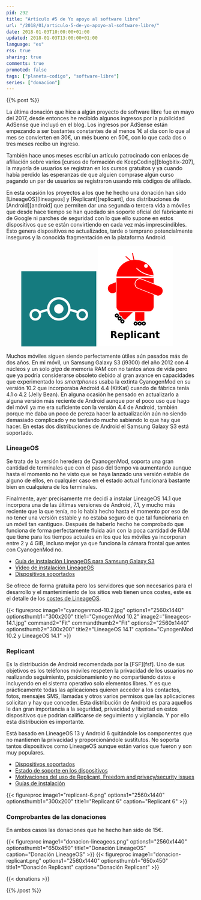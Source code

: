 ```yaml
---
pid: 292
title: "Artículo #5 de Yo apoyo al software libre"
url: "/2018/01/articulo-5-de-yo-apoyo-al-software-libre/"
date: 2018-01-03T10:00:00+01:00
updated: 2018-01-03T13:00:00+01:00
language: "es"
rss: true
sharing: true
comments: true
promoted: false
tags: ["planeta-codigo", "software-libre"]
series: ["donacion"]
---
```


{{% post %}}

La última donación que hice a algún proyecto de software libre fue en mayo del 2017, desde entonces he recibido algunos ingresos por la publicidad AdSense que incluyó en el blog. Los ingresos por AdSense están empezando a ser bastantes constantes de al menos 1€ al día con lo que al mes se convierten en 30€, un més bueno en 50€, con lo que cada dos o tres meses recibo un ingreso.

También hace unos meses escribí un artículo patrocinado con enlaces de afiliación sobre varios [cursos de formación de KeepCoding][blogbitix-207], la mayoría de usuarios se registran en los cursos gratuitos y ya cuando había perdido las esperanzas de que alguien comprase algún curso pagando un par de usuarios se registraron usando mis códigos de afiliado.

En esta ocasión los proyectos a los que he hecho una donación han sido [LineageOS][lineageos] y [Replicant][replicant], dos distribuciones de [Android][android] que permiten dar una segunda o tercera vida a móviles que desde hace tiempo se han quedado sin soporte oficial del fabricante ni de Google ni parches de seguridad con lo que ello supone en estos dispositivos que se están convirtiendo en cada vez más imprescindibles. Esto genera dispositivos no actualizados, tarde o temprano potencialmente inseguros y la conocida fragmentación en la plataforma Android. 

<div class="media">
    <figure>
        <img src="assets/images/logotipos/lineageos.svg" alt="LineageOS" title="LineageOS" width="200"/>
        <img src="assets/images/logotipos/replicant.svg" alt="Replicant" title="Replicant" width="200"/>
    </figure>
</div>

Muchos móviles siguen siendo perfectamente útiles aún pasados más de dos años. En mi móvil, un Samsung Galaxy S3 (i9300) del año 2012 con 4 núcleos y un solo _giga_ de memoria RAM con no tantos años de vida pero que ya podría considerarse obsoleto debido al gran avance en capacidades que experimentado los _smartphones_ usaba la extinta CyanogenMod en su versión 10.2 que incorporaba Android 4.4 (KitKat) cuando de fábrica tenía 4.1 o 4.2 (Jelly Bean). En alguna ocasión he pensado en actualizarlo a alguna versión más reciente de Android aunque por el poco uso que hago del móvil ya me era suficiente con la versión 4.4 de Android, también porque me daba un poco de pereza hacer la actualización aún no siendo demasiado complicado y no tardando mucho sabiendo lo que hay que hacer. En estas dos distribuciones de Android el Samsung Galaxy S3 está soportado.

### LineageOS

Se trata de la versión heredera de CyanogenMod, soporta una gran cantidad de terminales que con el paso del tiempo va aumentando aunque hasta el momento no he visto que se haya lanzado una versión estable de alguno de ellos, en cualquier caso en el estado actual funcionará bastante bien en cualquiera de los terminales.

Finalmente, ayer precisamente me decidí a instalar LineageOS 14.1 que incorpora una de las últimas versiones de Android, 7.1, y mucho más reciente que la que tenía, no lo había hecho hasta el momento por eso de no tener una versión estable y no estaba seguro de que tal funcionaría en un móvil tan «antiguo». Después de haberlo hecho he comprobado que funciona de forma perfectamente fluida aún con la poca cantidad de RAM que tiene para los tiempos actuales en los que los móviles ya incorporan entre 2 y 4 GiB, incluso mejor ya que funciona la cámara frontal que antes con CyanogenMod no.

* [Guía de instalación LineageOS para Samsung Galaxy S3](https://wiki.lineageos.org/devices/i9300/install)
* [Vídeo de instalación LineageOS](https://www.youtube.com/watch?v=icVFJdBL60w)
* [Dispositivos soportados](https://download.lineageos.org/)

Se ofrece de forma gratuita pero los servidores que son necesarios para el desarrollo y el mantenimiento de los sitios web tienen unos costes, este es el detalle de los [costes de LineageOS](https://wiki.lineageos.org/costs/).

<div class="media">
    {{< figureproc
        image1="cyanogenmod-10.2.jpg" options1="2560x1440" optionsthumb1="300x200" title1="CynogenMod 10.2"
        image2="lineageos-14.1.jpg" command2="Fit" commandthumb2="Fit" options2="2560x1440" optionsthumb2="300x200" title2="LineageOS 14.1"
        caption="CynogenMod 10.2 y LineageOS 14.1" >}}
</div>

### Replicant

Es la distribución de Android recomendada por la [FSF][fsf]. Uno de sus objetivos es los teléfonos móviles respeten la privacidad de los usuarios no realizando seguimiento, posicionamiento y no compartiendo datos e incluyendo en el sistema operativo solo elementos libres. Y es que prácticamente todas las aplicaciones quieren acceder a los contactos, fotos, mensajes SMS, llamadas y otros varios permisos que las aplicaciones solicitan y hay que conceder. Esta distribución de Android es para aquellos le dan gran importancia a la seguridad, privacidad y libertad en estos dispositivos que podrían calificarse de seguimiento y vigilancia. Y por ello esta distribución es importante.

Está basado en LineageOS 13 y Android 6 quitándole los componentes que no mantienen la privacidad y proporcionándole sustitutos. No soporta tantos dispositivos como LineageOS aunque están varios que fueron y son muy populares.

* [Dispositivos soportados](https://www.replicant.us/supported-devices.php)
* [Estado de soporte en los dispositivos](https://redmine.replicant.us/projects/replicant/wiki/ReplicantStatus)
* [Motivaciones del uso de Replicant, Freedom and privacy/security issues](https://www.replicant.us/freedom-privacy-security-issues.php)
* [Guías de instalación](https://redmine.replicant.us/projects/replicant/wiki#Replicant-installation)

<div class="media">
    {{< figureproc
        image1="replicant-6.png" options1="2560x1440" optionsthumb1="300x200" title1="Replicant 6"
        caption="Replicant 6" >}}
</div>

### Comprobantes de las donaciones

En ambos casos las donaciones que he hecho han sido de 15€.

<div class="media">
    {{< figureproc
        image1="donacion-lineageos.png" options1="2560x1440" optionsthumb1="650x450" title1="Donación LineageOS"
        caption="Donación LineageOS" >}}
    {{< figureproc
        image1="donacion-replicant.png" options1="2560x1440" optionsthumb1="650x450" title1="Donación Replicant"
        caption="Donación Replicant" >}}
</div>

{{< donations >}}

{{% /post %}}
